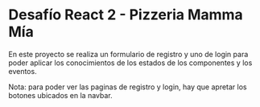 # Desafío React 2 - Pizzeria Mamma Mía 

En este proyecto se realiza un formulario de registro y uno de login para poder aplicar los conocimientos de los estados de los componentes y los eventos. 

Nota: para poder ver las paginas de registro y login, hay que apretar los botones ubicados en la navbar.

